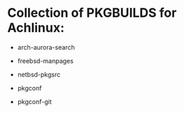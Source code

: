 # Collection of PKGBUILDS for Achlinux:

- arch-aurora-search

- freebsd-manpages

- netbsd-pkgsrc

- pkgconf

- pkgconf-git
